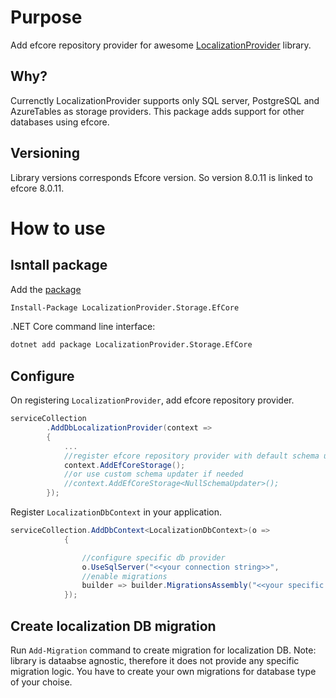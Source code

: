 # Purpose

Add efcore repository provider for awesome [LocalizationProvider](https://github.com/valdisiljuconoks/LocalizationProvider) library.

## Why?
Currenctly LocalizationProvider supports only SQL server, PostgreSQL and AzureTables as storage providers. This package adds support for other databases using efcore.

## Versioning

Library versions corresponds Efcore version. So version 8.0.11 is linked to efcore 8.0.11. 

# How to use
## Isntall package

Add the [package](https://www.nuget.org/packages/LocalizationProvider.Storage.EfCore)

```sh
Install-Package LocalizationProvider.Storage.EfCore
```

.NET Core command line interface:

```sh
dotnet add package LocalizationProvider.Storage.EfCore
```

## Configure

On registering `LocalizationProvider`, add efcore repository provider.

```csharp
serviceCollection
        .AddDbLocalizationProvider(context =>
        {
            ...
            //register efcore repository provider with default schema updater
            context.AddEfCoreStorage();
            //or use custom schema updater if needed
            //context.AddEfCoreStorage<NullSchemaUpdater>();
        });
```

Register `LocalizationDbContext` in your application.

```csharp
serviceCollection.AddDbContext<LocalizationDbContext>(o =>
            {

                //configure specific db provider
                o.UseSqlServer("<<your connection string>>",
                //enable migrations
                builder => builder.MigrationsAssembly("<<your specific migration assembly>>"));
            });
```

## Create localization DB migration

Run `Add-Migration` command to create migration for localization DB.
Note: library is dataabse agnostic, therefore it does not provide any specific migration logic. You have to create your own migrations for database type of your choise.



